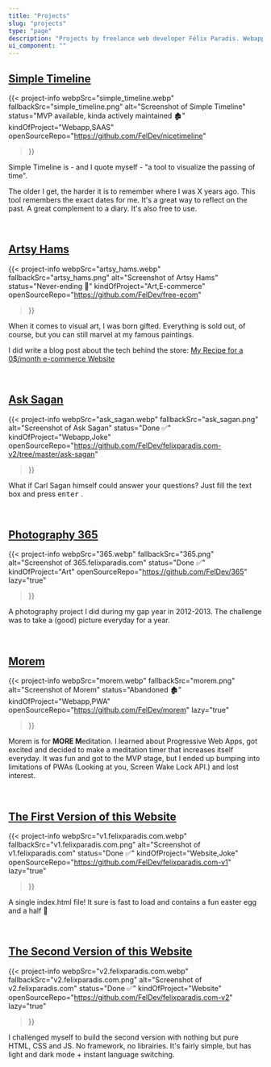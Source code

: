 ```yaml
---
title: "Projects"
slug: "projects"
type: "page"
description: "Projects by freelance web developer Félix Paradis. Webapps, websites and a few pictures."
ui_component: ""
---
```


## [Simple Timeline](https://www.simple-timeline.com/)
{{< project-info
    webpSrc="simple_timeline.webp" 
    fallbackSrc="simple_timeline.png"
    alt="Screenshot of Simple Timeline"
    status="MVP available, kinda actively maintained 🏚" 
    kindOfProject="Webapp,SAAS"
    openSourceRepo="https://github.com/FelDev/nicetimeline"
>}}

Simple Timeline is - and I quote myself - "a tool to visualize the passing of time".

The older I get, the harder it is to remember where I was X years ago. This tool remembers the exact dates for me. It's a great way to reflect on the past. A great complement to a diary. It's also free to use. 

<br/>

## [Artsy Hams](https://boutique.felixparadis.com/)
{{< project-info
    webpSrc="artsy_hams.webp" 
    fallbackSrc="artsy_hams.png"
    alt="Screenshot of Artsy Hams"
    status="Never-ending 🎨" 
    kindOfProject="Art,E-commerce"
    openSourceRepo="https://github.com/FelDev/free-ecom"
>}}

When it comes to visual art, I was born gifted. Everything is sold out, of course, but you can still marvel at my famous paintings.

I did write a blog post about the tech behind the store: [My Recipe for a 0$/month e-commerce Website](/posts/my-recipe-for-a-0-dollar-per-month-e-commerce-website/)

<br/>

## [Ask Sagan](https://v2.felixparadis.com/ask-sagan/)
{{< project-info
    webpSrc="ask_sagan.webp" 
    fallbackSrc="ask_sagan.png"
    alt="Screenshot of Ask Sagan"
    status="Done ✅" 
    kindOfProject="Webapp,Joke"
    openSourceRepo="https://github.com/FelDev/felixparadis.com-v2/tree/master/ask-sagan"
>}}

What if Carl Sagan himself could answer your questions? Just fill the text box and press <kbd>enter</kbd> .

<br/>

## [Photography 365](https://365.felixparadis.com/)
{{< project-info
    webpSrc="365.webp" 
    fallbackSrc="365.png"
    alt="Screenshot of 365.felixparadis.com"
    status="Done ✅" 
    kindOfProject="Art"
    openSourceRepo="https://github.com/FelDev/365"
    lazy="true"
>}}

A photography project I did during my gap year in 2012-2013. The challenge was to take a (good) picture everyday for a year.

<br/>

## [Morem](https://morem.netlify.app/)
{{< project-info
    webpSrc="morem.webp" 
    fallbackSrc="morem.png"
    alt="Screenshot of Morem"
    status="Abandoned 🏚" 
    kindOfProject="Webapp,PWA"
    openSourceRepo="https://github.com/FelDev/morem"
    lazy="true"
>}}

Morem is for **MORE M**editation. I learned about Progressive Web Apps, got excited and decided to make a meditation timer that increases itself everyday. It was fun and got to the MVP stage, but I ended up bumping into limitations of PWAs (Looking at you, Screen Wake Lock API.) and lost interest.

<br/>

## [The First Version of this Website](https://v1.felixparadis.com/)
{{< project-info
    webpSrc="v1.felixparadis.com.webp" 
    fallbackSrc="v1.felixparadis.com.png"
    alt="Screenshot of v1.felixparadis.com"
    status="Done ✅" 
    kindOfProject="Website,Joke"
    openSourceRepo="https://github.com/FelDev/felixparadis.com-v1"
    lazy="true"
>}}

A single index.html file! It sure is fast to load and contains a fun easter egg and a half 🥚

<br/>

## [The Second Version of this Website](https://v2.felixparadis.com/)
{{< project-info
    webpSrc="v2.felixparadis.com.webp" 
    fallbackSrc="v2.felixparadis.com.png"
    alt="Screenshot of v2.felixparadis.com"
    status="Done ✅" 
    kindOfProject="Website"
    openSourceRepo="https://github.com/FelDev/felixparadis.com-v2"
    lazy="true"
>}}

I challenged myself to build the second version with nothing but pure HTML, CSS and JS. No framework, no librairies. It's fairly simple, but has light and dark mode + instant language switching.


